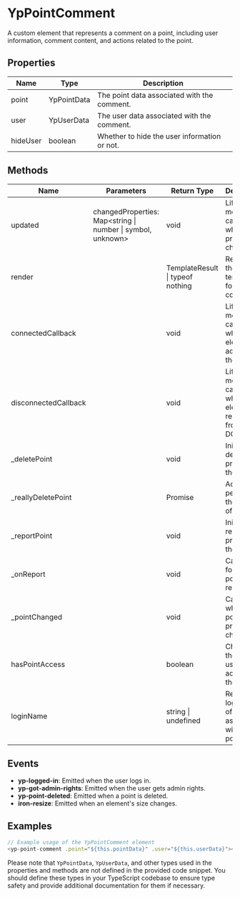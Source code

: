 # YpPointComment

A custom element that represents a comment on a point, including user information, comment content, and actions related to the point.

## Properties

| Name       | Type            | Description                                      |
|------------|-----------------|--------------------------------------------------|
| point      | YpPointData     | The point data associated with the comment.      |
| user       | YpUserData      | The user data associated with the comment.       |
| hideUser   | boolean         | Whether to hide the user information or not.     |

## Methods

| Name                | Parameters | Return Type | Description                                      |
|---------------------|------------|-------------|--------------------------------------------------|
| updated             | changedProperties: Map<string \| number \| symbol, unknown> | void        | Lifecycle method called when properties change.  |
| render              |            | TemplateResult \| typeof nothing | Renders the HTML template for the component.    |
| connectedCallback   |            | void        | Lifecycle method called when element is added to the DOM. |
| disconnectedCallback|            | void        | Lifecycle method called when element is removed from the DOM. |
| _deletePoint        |            | void        | Initiates the deletion process for the point.    |
| _reallyDeletePoint  |            | Promise<void> | Actually performs the deletion of the point.    |
| _reportPoint        |            | void        | Initiates the report process for the point.      |
| _onReport           |            | void        | Callback for when a point is reported.           |
| _pointChanged       |            | void        | Called when the point property changes.          |
| hasPointAccess      |            | boolean     | Checks if the current user has access to the point. |
| loginName           |            | string \| undefined | Returns the login name of the user associated with the point. |

## Events

- **yp-logged-in**: Emitted when the user logs in.
- **yp-got-admin-rights**: Emitted when the user gets admin rights.
- **yp-point-deleted**: Emitted when a point is deleted.
- **iron-resize**: Emitted when an element's size changes.

## Examples

```typescript
// Example usage of the YpPointComment element
<yp-point-comment .point="${this.pointData}" .user="${this.userData}"></yp-point-comment>
```

Please note that `YpPointData`, `YpUserData`, and other types used in the properties and methods are not defined in the provided code snippet. You should define these types in your TypeScript codebase to ensure type safety and provide additional documentation for them if necessary.
